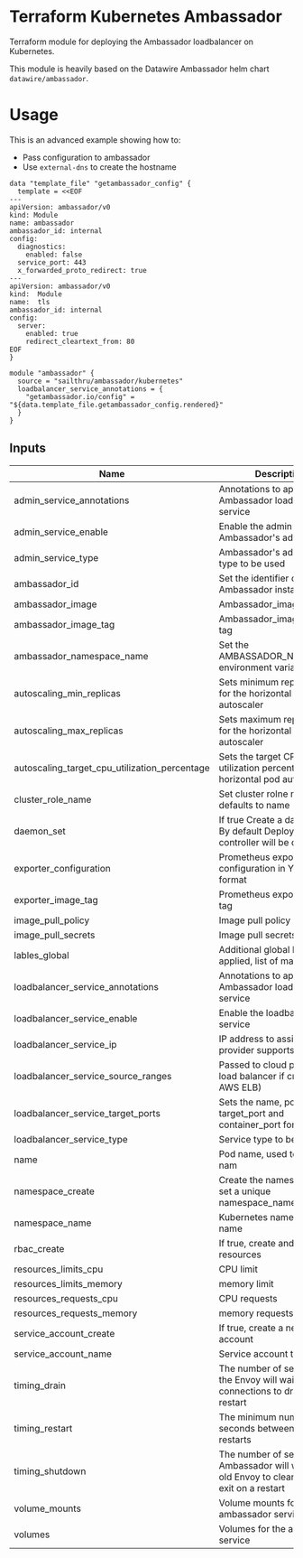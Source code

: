 # Terraform Kubernetes Ambassador

Terraform module for deploying the Ambassador loadbalancer on Kubernetes.

This module is heavily based on the Datawire Ambassador helm chart `datawire/ambassador`.

# Usage
This is an advanced example showing how to:

* Pass configuration to ambassador
* Use `external-dns` to create the hostname

```hcl
data "template_file" "getambassador_config" {
  template = <<EOF
---
apiVersion: ambassador/v0
kind: Module
name: ambassador
ambassador_id: internal
config:
  diagnostics:
    enabled: false
  service_port: 443
  x_forwarded_proto_redirect: true
---
apiVersion: ambassador/v0
kind:  Module
name:  tls
ambassador_id: internal
config:
  server:
    enabled: true
    redirect_cleartext_from: 80
EOF
}

module "ambassador" {
  source = "sailthru/ambassador/kubernetes"
  loadbalancer_service_annotations = {
    "getambassador.io/config" = "${data.template_file.getambassador_config.rendered}"
  }
}
```

## Inputs

| Name | Description | Type | Default | Required |
|------|-------------|:----:|:-----:|:-----:|
| admin_service_annotations | Annotations to apply to Ambassador loadbalancer service | map | `<map>` | no |
| admin_service_enable | Enable the admin service for Ambassador's admin UI | string | `true` | no |
| admin_service_type | Ambassador's admin service type to be used | string | `ClusterIP` | no |
| ambassador_id | Set the identifier of the Ambassador instance | string | `default` | no |
| ambassador_image | Ambassador_image	Image | string | `quay.io/datawire/ambassador` | no |
| ambassador_image_tag | Ambassador_image image tag | string | `0.40.2` | no |
| ambassador_namespace_name | Set the AMBASSADOR_NAMESPACE environment variable | string | `metadata.namespace` | no |
| autoscaling_min_replicas | Sets minimum replica count for the horizontal pod autoscaler | string | `3` | no |
| autoscaling_max_replicas | Sets maximum replica count for the horizontal pod autoscaler | string | `6` | no |
| autoscaling_target_cpu_utilization_percentage | Sets the target CPU utilization percentage for the horizontal pod autoscaler | string | `50` | no |
| cluster_role_name | Set cluster rolne name, defaults to name | string | `` | no |
| daemon_set | If true Create a daemonSet. By default Deployment controller will be created | string | `false` | no |
| exporter_configuration | Prometheus exporter configuration in YALM format | string | `` | no |
| exporter_image_tag | Prometheus exporter image tag | string | `v0.6.0` | no |
| image_pull_policy | Image pull policy | string | `IfNotPresent` | no |
| image_pull_secrets | Image pull secrets | list | `<list>` | no |
| lables_global | Additional global lables to be applied, list of maps | list | `<list>` | no |
| loadbalancer_service_annotations | Annotations to apply to Ambassador loadbalancer service | map | `<map>` | no |
| loadbalancer_service_enable | Enable the loadbalancer service | string | `true` | no |
| loadbalancer_service_ip | IP address to assign (if cloud provider supports it) | string | `` | no |
| loadbalancer_service_source_ranges | Passed to cloud provider load balancer if created (e.g: AWS ELB) | string | `` | no |
| loadbalancer_service_target_ports | Sets the name, port, target_port and container_port for a service | list | `80 and 443` | no |
| loadbalancer_service_type | Service type to be used | string | `LoadBalancer` | no |
| name | Pod name, used to set the nam | string | `ambassador` | no |
| namespace_create | Create the namespace, must set a unique namespace_name | string | `false` | no |
| namespace_name | Kubernetes namespace name | string | `default` | no |
| rbac_create | If true, create and use RBAC resources | string | `true` | no |
| resources_limits_cpu | CPU limit | string | `1` | no |
| resources_limits_memory | memory limit | string | `1Gi` | no |
| resources_requests_cpu | CPU requests | string | `200m` | no |
| resources_requests_memory | memory requests | string | `500Mi` | no |
| service_account_create | If true, create a new service account | string | `true` | no |
| service_account_name | Service account to be used | string | `` | no |
| timing_drain | The number of seconds that the Envoy will wait for open connections to drain on a restart | string | `` | no |
| timing_restart | The minimum number of seconds between Envoy restarts | string | `` | no |
| timing_shutdown | The number of seconds that Ambassador will wait for the old Envoy to clean up and exit on a restart | string | `` | no |
| volume_mounts | Volume mounts for the ambassador service | list | `<list>` | no |
| volumes | Volumes for the ambassador service | list | `<list>` | no |


```
